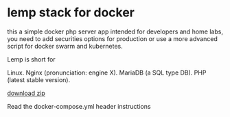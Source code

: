 # lemp stack for docker

this a simple docker php server app intended for developers and home labs, you need to add securities options for production or use a more advanced script for docker swarm and kubernetes.

Lemp is short for

Linux. 
Nginx (pronunciation: engine X). 
MariaDB (a SQL type DB). 
PHP (latest stable version). 


[download zip](http://gg.gg/git-docker-lemp) 

Read the docker-compose.yml header instructions 

